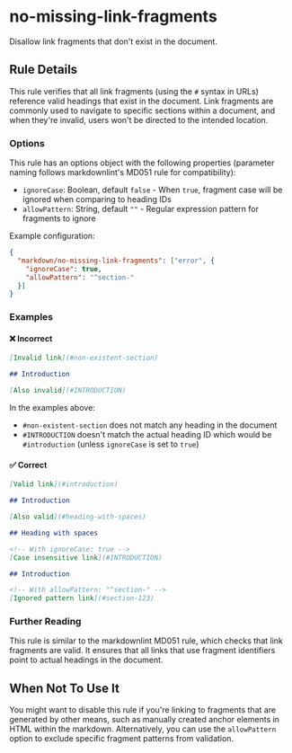 # no-missing-link-fragments

Disallow link fragments that don't exist in the document.

## Rule Details

This rule verifies that all link fragments (using the `#` syntax in URLs) reference valid headings that exist in the document. Link fragments are commonly used to navigate to specific sections within a document, and when they're invalid, users won't be directed to the intended location.

### Options

This rule has an options object with the following properties (parameter naming follows markdownlint's MD051 rule for compatibility):

* `ignoreCase`: Boolean, default `false` - When `true`, fragment case will be ignored when comparing to heading IDs
* `allowPattern`: String, default `""` - Regular expression pattern for fragments to ignore

Example configuration:

```json
{
  "markdown/no-missing-link-fragments": ["error", {
    "ignoreCase": true,
    "allowPattern": "^section-"
  }]
}
```

### Examples

#### ❌ Incorrect

```md
[Invalid link](#non-existent-section)

## Introduction

[Also invalid](#INTRODUCTION)
```

In the examples above:
- `#non-existent-section` does not match any heading in the document
- `#INTRODUCTION` doesn't match the actual heading ID which would be `#introduction` (unless `ignoreCase` is set to `true`)

#### ✅ Correct

```md
[Valid link](#introduction)

## Introduction

[Also valid](#heading-with-spaces)

## Heading with spaces

<!-- With ignoreCase: true -->
[Case insensitive link](#INTRODUCTION)

## Introduction

<!-- With allowPattern: "^section-" -->
[Ignored pattern link](#section-123)
```

### Further Reading

This rule is similar to the markdownlint MD051 rule, which checks that link fragments are valid. It ensures that all links that use fragment identifiers point to actual headings in the document.

## When Not To Use It

You might want to disable this rule if you're linking to fragments that are generated by other means, such as manually created anchor elements in HTML within the markdown. Alternatively, you can use the `allowPattern` option to exclude specific fragment patterns from validation. 